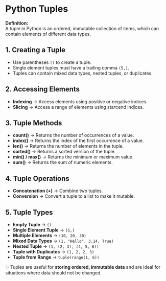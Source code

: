 # Python Tuples

**Definition:**  
A tuple in Python is an ordered, immutable collection of items, which can contain elements of different data types.


## 1. Creating a Tuple
- Use parentheses `()` to create a tuple.  
- Single element tuples must have a trailing comma `(5,)`.  
- Tuples can contain mixed data types, nested tuples, or duplicates.  


## 2. Accessing Elements
- **Indexing** → Access elements using positive or negative indices.  
- **Slicing** → Access a range of elements using start:end indices.  


## 3. Tuple Methods
- **count()** → Returns the number of occurrences of a value.  
- **index()** → Returns the index of the first occurrence of a value.  
- **len()** → Returns the number of elements in the tuple.  
- **sorted()** → Returns a sorted version of the tuple.  
- **min() / max()** → Returns the minimum or maximum value.  
- **sum()** → Returns the sum of numeric elements.  



## 4. Tuple Operations
- **Concatenation (+)** → Combine two tuples.  
- **Conversion** → Convert a tuple to a list to make it mutable.  



## 5. Tuple Types
- **Empty Tuple** → `()`  
- **Single Element Tuple** → `(5,)`  
- **Multiple Elements** → `(10, 20, 30)`  
- **Mixed Data Types** → `(1, "Hello", 3.14, True)`  
- **Nested Tuple** → `(1, (2, 3), (4, 5, 6))`  
- **Tuple with Duplicates** → `(1, 2, 2, 3)`  
- **Tuple from Range** → `tuple(range(1, 6))`  



✨ Tuples are useful for **storing ordered, immutable data** and are ideal for situations where data should not be changed.


